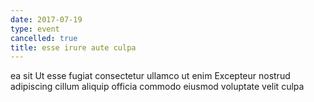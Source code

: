 ```yaml
---
date: 2017-07-19
type: event
cancelled: true
title: esse irure aute culpa
---
```

ea sit Ut esse fugiat consectetur ullamco ut enim Excepteur nostrud adipiscing cillum aliquip officia commodo eiusmod voluptate velit culpa